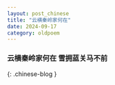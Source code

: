 ```yaml
---
layout: post_chinese
title: "云横秦岭家何在"
date: 2024-09-17
category: oldpoem
---
```


### 云横秦岭家何在 雪拥蓝关马不前
{: .chinese-blog }

